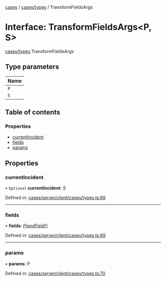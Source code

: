 [cases](../server_client_api.md) / [cases/types](../modules/cases_types.md) / TransformFieldsArgs

# Interface: TransformFieldsArgs<P, S\>

[cases/types](../modules/cases_types.md).TransformFieldsArgs

## Type parameters

| Name |
| :------ |
| `P` |
| `S` |

## Table of contents

### Properties

- [currentIncident](cases_types.transformfieldsargs.md#currentincident)
- [fields](cases_types.transformfieldsargs.md#fields)
- [params](cases_types.transformfieldsargs.md#params)

## Properties

### currentIncident

• `Optional` **currentIncident**: S

Defined in: [cases/server/client/cases/types.ts:68](https://github.com/jonathan-buttner/kibana/blob/7a61a8b912c/x-pack/plugins/cases/server/client/cases/types.ts#L68)

___

### fields

• **fields**: [*PipedField*](cases_types.pipedfield.md)[]

Defined in: [cases/server/client/cases/types.ts:69](https://github.com/jonathan-buttner/kibana/blob/7a61a8b912c/x-pack/plugins/cases/server/client/cases/types.ts#L69)

___

### params

• **params**: P

Defined in: [cases/server/client/cases/types.ts:70](https://github.com/jonathan-buttner/kibana/blob/7a61a8b912c/x-pack/plugins/cases/server/client/cases/types.ts#L70)
